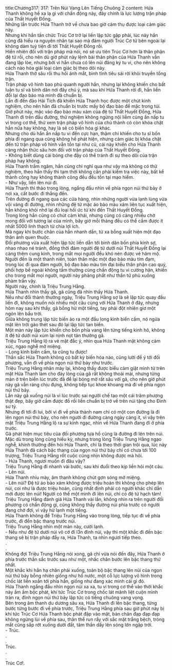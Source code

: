 title:Chương317: 317: Trên Núi Vang Lên Tiếng Chuông 2
content:
Hứa Thanh không hề xa lạ gì với chấn động này, đây chính là lực lượng trận pháp của Thất Huyết Đồng.<br>Những lần trước Hứa Thanh trở về chưa bao giờ cảm thụ được loại cảm giác này.<br>Nhưng khi hắn tấn chức Trúc Cơ trở lại liền lập tức gặp phải, lúc này hắn cũng đã hiểu ra nguyên nhân tại sao mà đám người Trúc Cơ từ bên ngoài lại không dám tuỳ tiện đi tới Thất Huyết Đồng rồi.<br>Hiển nhiên đối với trận pháp mà nói, nó sẽ ưu tiên Trúc Cơ hơn là thân phận đệ tử rồi, cho nên dù giờ phút này lệnh bài thân phận của Hứa Thanh vẫn đang lập lòe, nhưng bởi vì hắn chưa có lên núi đăng ký tu vi, cho nên không cách nào hóa giải loại cảm giác bị theo dõi này.<br>Hứa Thanh thở sâu rồi thu hồi ánh mắt, bình tĩnh tiêu sái rời khỏi truyền tống trận.<br>Trận pháp vô hình bao phủ quanh người hắn, nhưng lại không khiến cho bất luận tu sĩ và bình dân nơi đây chú ý, mà sau khi Hứa Thanh rời đi, hắn liền đổi lại đạo bào mà mình đã chuẩn bị.<br>Lần đi đến đảo Hải Tích đã khiến Hứa Thanh học được một chút kinh nghiệm, cho nên hắn đã chuẩn bị trước mấy bộ đạo bào để mặc trong túi.<br>Giờ phút này, mặc vào đạo bào màu xám của đệ tử Thất Huyết Đồng, Hứa Thanh đi trên đầu đường, thử nghiệm không ngừng nội liễm cùng ẩn nấp tu vi trong cơ thể, thử xem trận pháp vô hình của chủ thành có còn khóa chặt hắn nữa hay không, hay là sẽ có biến hóa gì khác.<br>Nhưng cho dù hắn ẩn nấp tu vi đến cực hạn, thậm chí khiến cho tu sĩ bốn phía đi ngang qua cũng không hề phát hiện, nhưng cảm giác bị khóa chặt đến từ trận pháp vô hình vẫn tồn tại như cũ, cái này khiến cho Hứa Thanh càng nhận thức sâu hơn đối với trận pháp của Thất Huyết Đồng.<br>- Không biết dùng cái bóng che đậy có thể tránh đi sự theo dõi của trận pháp hay không.<br>Hứa Thanh trầm ngâm, hắn cũng chỉ nghĩ qua như vậy mà không có thử nghiệm, theo hắn thấy thì tạm thời không cần phải kiểm tra việc này, bất kể thành công hay không thành công đều đều tồn tại mạo hiểm.<br>- Như vậy, liền lên núi đi.<br>Hứa Thanh thì thào trong lòng, ngẩng đầu nhìn về phía ngọn núi thứ bảy ở nơi xa, cất bước đi thẳng đến.<br>Trên đường đi ngang qua các cửa hàng, nhìn những người vừa lạnh lùng vừa vội vàng đi đường, nhìn những đệ tử mặc áo bào màu xám liên tục xuất hiện, hắn không khỏi nhớ lại đủ loại hồi ức từ khi đến Thất Huyết Đồng.<br>Trong lòng hắn cũng có chút cảm khái, nhưng cũng có càng nhiều chờ mong đối với tương lai của mình, bây giờ mỗi tháng đều có thể cầm được ít nhất 5000 linh thạch từ chia lợi ích.<br>Mà ngay khi bước chân của hắn nhanh dần, từ xa bỗng xuất hiện một đạo thân ảnh quen thuộc.<br>Đối phương vừa xuất hiện lập tức liền dẫn tới bình dân bốn phía kính sợ, nhao nhao né tránh, đồng thời đám người đệ tử dưới núi Thất Huyết Đồng lại càng thêm cung kính, trong mắt mọi người đều khó nén được vẻ hâm mộ.<br>Người đến là một thanh niên, toàn thân mặc một đạo bào màu tím đạm, trong lúc đi qua đám người, bộ đạo bào màu tím đại biểu thân phận cao quý, phối hợp bề ngoài không tầm thường cùng chấn động tu vi cường hãn, khiến cho trong mắt mọi người, người này phảng phất như thần tử phủ xuống phàm trần vậy.<br>Người này, chính là Triệu Trung Hằng.<br>Hứa Thanh nhìn thấy gã, gã cũng đã nhìn thấy Hứa Thanh.<br>Nếu như đổi thành thường ngày, Triệu Trung Hằng sợ là sẽ lập tức quay đầu liền đi, không muốn nói nhiều một câu cùng với Hứa Thanh ở đây, nhưng hôm nay sau khi thấy, gã bỗng hừ một tiếng, tay phải đột nhiên giơ một ngón lên bầu trời.<br>Giữa không trung lập tức biến ảo ra một đầu long kình biển cấm, nó ngửa mặt lên trời gào thét sau đó lại lập tức tan biến.<br>Một màn này lập tức khiến cho bốn phía vang lên từng tiếng kinh hô, không ít đệ tử dưới núi xúm lại nịnh nọt tán thưởng gã.<br>Triệu Trung Hằng lộ ra vẻ mặt đắc ý, nhìn qua Hứa Thanh mặt không cảm xúc, ngạo nghễ mở miệng.<br>- Long kình biển cấm, ta cũng tu được!<br>Thần sắc Hứa Thanh không có bất kỳ biến hóa nào, cũng lười để ý tới đối phương, vẫn đi về phía ngọn núi thứ bảy như trước.<br>Triệu Trung Hằng nhăn mày lại, không thấy được biểu cảm giật mình từ trên mặt Hứa Thanh làm cho đáy lòng của gã rất không thoải mái, nhưng từng màn ở trên biển lúc trước đã để lại bóng mờ rất sâu với gã, cho nên giờ phút này gã vẫn ráng chịu đựng, không tiếp tục khoe khoang mà đi về phía ngọn núi thứ bảy.<br>Lần này gã xuống núi là vì lúc trước sai người chế tạo một cái trâm phượng thật đẹp, bây giờ cầm được đồ rồi liền chuẩn bị trở về trên núi tặng cho Đinh sư tỷ.<br>Nhưng đi tới đi lui, bởi vì đi về phía thành nam chỉ có một con đường là đi lên ngọn núi thứ bảy, cho nên người đi đường càng ngày càng ít, vì vậy trên mặt Triệu Trung Hằng lộ ra sự kinh ngạc, nhìn về Hứa Thanh đang đi ở phía trước.<br>Gã phát hiện mục tiêu của đối phương tựa hồ cũng là đường đi lên trên núi.<br>Mặc dù trong lòng cũng hiếu kỳ, nhưng trong lòng Triệu Trung Hằng ngạo nghễ, khinh thường đến hỏi Hứa Thanh, chỉ là theo thời gian trôi qua, lúc này Hứa Thanh đã cách bậc thang của ngọn núi thứ bảy chỉ có chưa tới 100 trượng, Triệu Trung Hằng rốt cuộc cũng nhịn không được mà hỏi.<br>- Hứa Thanh, ngươi muốn đi đâu vậy?<br>Triệu Trung Hằng đi nhanh vài bước, sau khi đuổi theo kịp liền hỏi một câu.<br>- Lên núi.<br>Hứa Thanh nhíu mày, âm thanh không chút gợn sóng mở miệng.<br>- Lên núi? Đệ tử áo bào xám không được triệu hoán thì không cho phép lên núi, coi như là được triệu hoán, cũng nhất định phải có người khác chỉ dẫn mới được lên núi! Người có thể một mình đi lên núi, chỉ có đệ tử hạch tâm!<br>Triệu Trung Hằng đánh giá Hứa Thanh vài lần, không nhìn ra trên người đối phương có chấn động gì, cũng không thấy đường núi phía trước có người đang chờ đợi, vì vậy hừ lạnh một tiếng.<br>Hứa Thanh không để Triệu Trung Hằng vào trong lòng, tiếp tục đi về phía trước, đi đến bậc thang trước núi.<br>Triệu Trung Hằng nhìn một màn này, cười lạnh.<br>- Nếu như đệ tử dưới núi vô cớ đi l3n đỉnh núi, vậy thì một khắc đi đến bậc thang sẽ bị trận pháp đẩy ra, Hứa Thanh, ta nhìn ngươi tiếp theo.<br>.<br>.<br>Không đợi Triệu Trung Hằng nói xong, gã chỉ vừa nói đến đây, Hứa Thanh ở phía trước thần sắc trước sau như một, nhấc chân bước lên bậc thang thứ nhất.<br>Một khắc khi hắn hạ chân phải xuống, toàn bộ bậc thang lên núi của ngọn núi thứ bảy bỗng nhiên giống như hồ nước, một cỗ lực lượng vô hình trong chốc lát liền xoắn tới phía hắn, giống như đang xác minh cái gì đó.<br>Hứa Thanh ngẩng đầu nhìn ngọn núi xa xa, tu vi trong cơ thể vào thời khắc này ầm ầm bộc phát, khí tức Trúc Cơ trong chốc lát mãnh liệt cuộn mình tràn ra, đỉnh ngọn núi thứ bảy lập tức có tiếng chuông vang vọng.<br>Bên trong âm thanh du dương sâu xa, Hứa Thanh đi lên bậc thang, từng bước từng bước đi về phía trước, Triệu Trung Hằng phía sau giờ phút này bị khí tức Trúc Cơ Hứa Thanh bộc phát đập vào mặt, bàn chân đạp đạp đạp không ngừng lùi về phía sau, thân thể run rẩy với sắc mặt trắng bệch, tròng mắt cũng sắp rớt xuống dưới đất, tâm thần dấy lên sóng lớn ngập trời.<br>- Trúc.<br>.<br>.<br>Trúc.<br>.<br>.<br>Trúc Cơ!.<br>